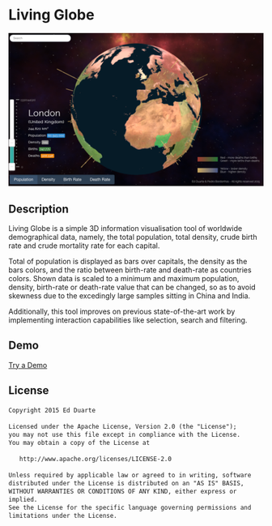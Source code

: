 # Living Globe

![Screenshot](screenshot.png)

## Description

Living Globe is a simple 3D information visualisation tool of worldwide demographical data, namely, the total population, total density, crude birth rate and crude mortality rate for each capital.

Total of population is displayed as bars over capitals, the density as the bars colors, and the ratio between birth-rate and death-rate as countries colors. Shown data is scaled to a minimum and maximum population, density, birth-rate or death-rate value that can be changed, so as to avoid skewness due to the excedingly large samples sitting in China and India.

Additionally, this tool improves on previous state-of-the-art work by implementing interaction capabilities like selection, search and filtering.

## Demo

[Try a Demo](https://cdn.rawgit.com/edduarte/living-globe/master/index.html)

## License

    Copyright 2015 Ed Duarte

    Licensed under the Apache License, Version 2.0 (the "License");
    you may not use this file except in compliance with the License.
    You may obtain a copy of the License at

       http://www.apache.org/licenses/LICENSE-2.0

    Unless required by applicable law or agreed to in writing, software
    distributed under the License is distributed on an "AS IS" BASIS,
    WITHOUT WARRANTIES OR CONDITIONS OF ANY KIND, either express or implied.
    See the License for the specific language governing permissions and
    limitations under the License.
